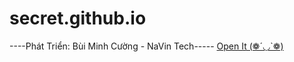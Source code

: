 # secret.github.io
----Phát Triển: Bùi Minh Cường - NaVin Tech-----
[Open It  (❁´◡`❁)](https://kyoo-147.github.io/x_secret/i_love_you.html)
